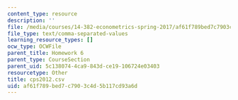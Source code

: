 ```yaml
---
content_type: resource
description: ''
file: /media/courses/14-382-econometrics-spring-2017/af61f789bed7c7903c4d5b117cd93a6d_cps2012.csv
file_type: text/comma-separated-values
learning_resource_types: []
ocw_type: OCWFile
parent_title: Homework 6
parent_type: CourseSection
parent_uid: 5c138074-4ca9-843d-ce19-106724e03403
resourcetype: Other
title: cps2012.csv
uid: af61f789-bed7-c790-3c4d-5b117cd93a6d
---
```

